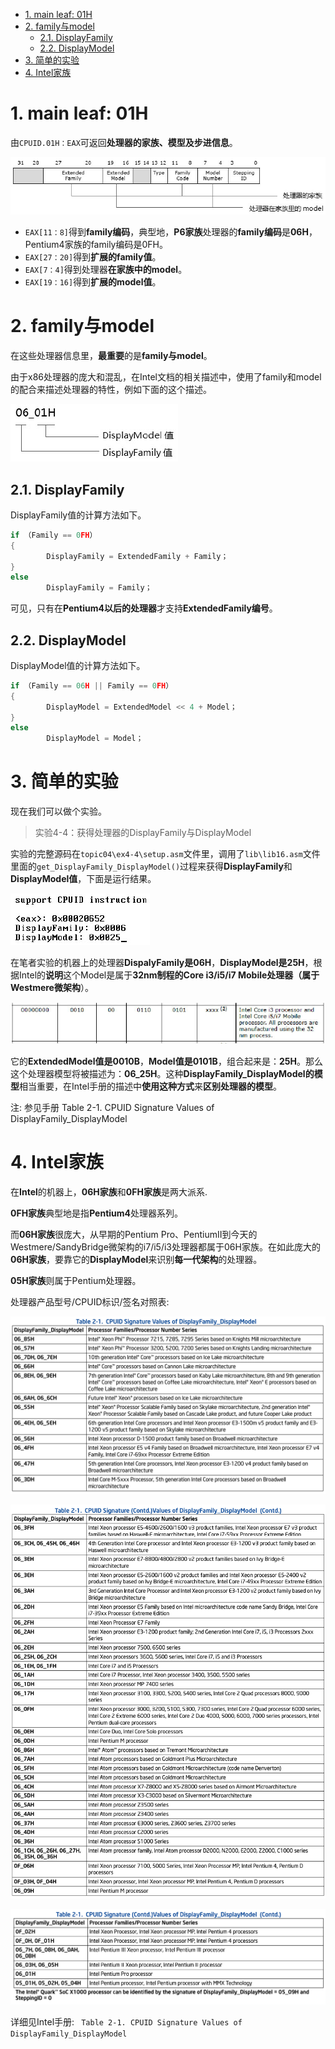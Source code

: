 
<!-- @import "[TOC]" {cmd="toc" depthFrom=1 depthTo=6 orderedList=false} -->

<!-- code_chunk_output -->

- [1. main leaf: 01H](#1-main-leaf-01h)
- [2. family与model](#2-family与model)
  - [2.1. DisplayFamily](#21-displayfamily)
  - [2.2. DisplayModel](#22-displaymodel)
- [3. 简单的实验](#3-简单的实验)
- [4. Intel家族](#4-intel家族)

<!-- /code_chunk_output -->

# 1. main leaf: 01H

由`CPUID.01H：EAX`可返回**处理器的家族、模型及步进信息**。

![config](./images/6.png)

- `EAX[11：8]`得到**family编码**，典型地，**P6家族**处理器的**family编码**是**06H**，Pentium4家族的family编码是0FH。
- `EAX[27：20]`得到**扩展的family值**。
- `EAX[7：4]`得到处理器**在家族中的model**。
- `EAX[19：16]`得到**扩展的model值**。

# 2. family与model

在这些处理器信息里，**最重要**的是**family与model**。

由于x86处理器的庞大和混乱，在Intel文档的相关描述中，使用了family和model的配合来描述处理器的特性，例如下面的这个描述。

![config](./images/7.png)

## 2.1. DisplayFamily

DisplayFamily值的计算方法如下。

```cpp
if （Family == 0FH）
{
        DisplayFamily = ExtendedFamily + Family；
}
else
        DisplayFamily = Family；
```

可见，只有在**Pentium4以后的处理器**才支持**ExtendedFamily编号**。

## 2.2. DisplayModel

DisplayModel值的计算方法如下。

```cpp
if （Family == 06H || Family == 0FH）
{
        DisplayModel = ExtendedModel << 4 + Model；
}
else
        DisplayModel = Model；
```

# 3. 简单的实验

现在我们可以做个实验。

>实验4-4：获得处理器的DisplayFamily与DisplayModel

实验的完整源码在`topic04\ex4-4\setup.asm`文件里，调用了`lib\lib16.asm`文件里面的`get_DisplayFamily_DisplayModel()`过程来获得**DisplayFamily**和**DisplayModel值**，下面是运行结果。

![config](./images/8.png)

在笔者实验的机器上的处理器**DispalyFamily是06H**，**DisplayModel是25H**，根据Intel的**说明**这个Model是属于**32nm制程的Core i3/i5/i7 Mobile处理器（属于Westmere微架构**）。

![config](./images/9.png)

它的**ExtendedModel值是0010B**，**Model值是0101B**，组合起来是：**25H**。那么这个处理器模型将被描述为：**06\_25H**。这种**DisplayFamily\_DisplayModel的模型**相当重要，在Intel手册的描述中**使用这种方式**来**区别处理器的模型**。

注: 参见手册 Table 2-1. CPUID Signature Values of DisplayFamily_DisplayModel

# 4. Intel家族

在**Intel**的机器上，**06H家族**和**0FH家族**是两大派系.

**0FH家族**典型地是指**Pentium4**处理器系列。

而**06H家族**很庞大，从早期的Pentium Pro、PentiumII到今天的Westmere/SandyBridge微架构的i7/i5/i3处理器都属于06H家族。在如此庞大的**06H家族**，要靠它的**DisplayModel**来识别**每一代架构**的处理器。

**05H家族**则属于Pentium处理器。

处理器产品型号/CPUID标识/签名对照表:

![2020-03-19-08-59-11.png](./images/2020-03-19-08-59-11.png)

![2020-03-19-09-00-27.png](./images/2020-03-19-09-00-27.png)

![2020-03-19-09-00-49.png](./images/2020-03-19-09-00-49.png)

详细见Intel手册: `
Table 2-1. CPUID Signature Values of DisplayFamily_DisplayModel`